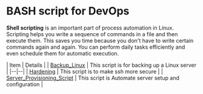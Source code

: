 # BASH script for DevOps 

**Shell scripting** is an important part of process automation in Linux. Scripting helps you write a sequence of commands in a file and then execute them.
This saves you time because you don't have to write certain commands again and again. You can perform daily tasks efficiently and even schedule them for automatic execution.


| Item | Details |
| [Backup_Linux](https://github.com/majidroodi/DevOps_ToolBox/blob/main/Bash/Backup_Linux.sh) |  This script is for backing up a Linux server |
|--|--|
| [Hardening](https://github.com/majidroodi/DevOps_ToolBox/blob/main/Bash/hardening.sh) | This script is to make ssh more secure |
| [Server_Provisioning_Script](https://github.com/majidroodi/DevOps_ToolBox/blob/main/Server_Provisioning.sh) | This script is Automate server setup and configuration |